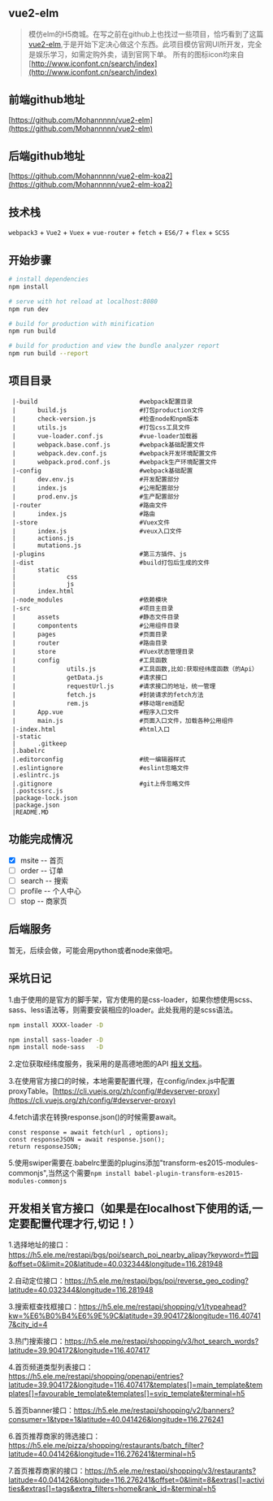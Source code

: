 ## vue2-elm
> 模仿elm的H5商城。在写之前在github上也找过一些项目，恰巧看到了这篇[vue2-elm](https://github.com/bailicangdu/vue2-elm),于是开始下定决心做这个东西。此项目模仿官网UI所开发，完全是娱乐学习，如需定购外卖，请到官网下单。
> 所有的图标icon均来自[http://www.iconfont.cn/search/index](http://www.iconfont.cn/search/index)

## 前端github地址
[https://github.com/Mohannnnn/vue2-elm](https://github.com/Mohannnnn/vue2-elm)

## 后端github地址
[https://github.com/Mohannnnn/vue2-elm-koa2](https://github.com/Mohannnnn/vue2-elm-koa2)

## 技术栈

`webpack3` + `Vue2` + `Vuex` + `vue-router` + `fetch` + `ES6/7` + `flex` + `SCSS`

## 开始步骤

``` bash
# install dependencies
npm install

# serve with hot reload at localhost:8080
npm run dev

# build for production with minification
npm run build

# build for production and view the bundle analyzer report
npm run build --report
```

## 项目目录

```
 |-build                            #webpack配置目录
 |      build.js                    #打包production文件
 |      check-version.js            #检查node和npm版本
 |      utils.js                    #打包css工具文件
 |      vue-loader.conf.js          #vue-loader加载器
 |      webpack.base.conf.js        #webpack基础配置文件
 |      webpack.dev.conf.js         #webpack开发环境配置文件
 |      webpack.prod.conf.js        #webpack生产环境配置文件
 |-config                           #webpack基础配置
 |      dev.env.js                  #开发配置部分    
 |      index.js                    #公用配置部分
 |      prod.env.js                 #生产配置部分
 |-router                           #路由文件
 |      index.js                    #路由
 |-store                            #Vuex文件
 |      index.js                    #veux入口文件
 |      actions.js                  
 |      mutations.js                
 |-plugins                          #第三方插件、js
 |-dist                             #build打包后生成的文件
 |      static
 |              css
 |              js
 |      index.html
 |-node_modules                     #依赖模块
 |-src                              #项目主目录
 |      assets                      #静态文件目录
 |      compontents                 #公用组件目录
 |      pages                       #页面目录
 |      router                      #路由目录
 |      store                       #Vuex状态管理目录
 |      config                      #工具函数
 |              utils.js            #工具函数,比如:获取经纬度函数（的Api）
 |              getData.js          #请求接口
 |              requestUrl.js       #请求接口的地址，统一管理
 |              fetch.js            #封装请求的fetch方法
 |              rem.js              #移动端rem适配
 |      App.vue                     #程序入口文件
 |      main.js                     #页面入口文件，加载各种公用组件
 |-index.html                       #html入口
 |-static
 |      .gitkeep
 |.babelrc                          
 |.editorconfig                     #统一编辑器样式
 |.eslintignore                     #eslint忽略文件
 |.eslintrc.js                      
 |.gitignore                        #git上传忽略文件
 |.postcssrc.js                     
 |package-lock.json                 
 |package.json                          
 |README.MD
```
## 功能完成情况

- [x] msite       -- 首页
- [ ] order       -- 订单
- [ ] search      -- 搜索
- [ ] profile     -- 个人中心
- [ ] stop        -- 商家页

## 后端服务

暂无，后续会做，可能会用python或者node来做吧。

## 采坑日记

1.由于使用的是官方的脚手架，官方使用的是css-loader，如果你想使用scss、sass、less语法等，则需要安装相应的loader。此处我用的是scss语法。

``` bash
npm install XXXX-loader -D

npm install sass-loader -D
npm install node-sass   -D
```
2.定位获取经纬度服务，我采用的是高德地图的API [相关文档](https://lbs.amap.com/api/javascript-api/example/location/browser-location)。

3.在使用官方接口的时候，本地需要配置代理，在config/index.js中配置proxyTable。[https://cli.vuejs.org/zh/config/#devserver-proxy](https://cli.vuejs.org/zh/config/#devserver-proxy)

4.fetch请求在转换response.json()的时候需要await。
```
const response = await fetch(url , options);
const responseJSON = await response.json();
return responseJSON;
```
5.使用swiper需要在.babelrc里面的plugins添加"transform-es2015-modules-commonjs",当然这个需要`npm install babel-plugin-transform-es2015-modules-commonjs`

## 开发相关官方接口（如果是在localhost下使用的话,一定要配置代理才行,切记！）

1.选择地址的接口：https://h5.ele.me/restapi/bgs/poi/search_poi_nearby_alipay?keyword=竹园&offset=0&limit=20&latitude=40.032344&longitude=116.281948

2.自动定位接口：https://h5.ele.me/restapi/bgs/poi/reverse_geo_coding?latitude=40.032344&longitude=116.281948

3.搜索框查找框接口：https://h5.ele.me/restapi/shopping/v1/typeahead?kw=%E6%B0%B4%E6%9E%9C&latitude=39.904172&longitude=116.407417&city_id=4

3.热门搜索接口：https://h5.ele.me/restapi/shopping/v3/hot_search_words?latitude=39.904172&longitude=116.407417 

4.首页频道类型列表接口：https://h5.ele.me/restapi/shopping/openapi/entries?latitude=39.904172&longitude=116.407417&templates[]=main_template&templates[]=favourable_template&templates[]=svip_template&terminal=h5

5.首页banner接口：https://h5.ele.me/restapi/shopping/v2/banners?consumer=1&type=1&latitude=40.041426&longitude=116.276241

6.首页推荐商家的筛选接口：https://h5.ele.me/pizza/shopping/restaurants/batch_filter?latitude=40.041426&longitude=116.276241&terminal=h5

7.首页推荐商家的接口：https://h5.ele.me/restapi/shopping/v3/restaurants?latitude=40.041426&longitude=116.276241&offset=0&limit=8&extras[]=activities&extras[]=tags&extra_filters=home&rank_id=&terminal=h5